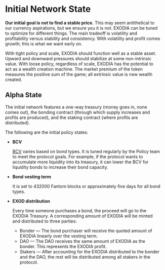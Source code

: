 # Initial Network State

**Our initial goal is not to find a stable price.** This may seem antithetical to our currency aspirations, but we ensure you it is not. EXODIA can be tuned to optimize for different things. The main tradeoff is volatility and profitability versus stability and consistency. With volatility and profit comes growth; this is what we want early on.

With tight policy and scale, EXODIA should function well as a stable asset. Upward and downward pressures should stabilize at some non-intrinsic value. With loose policy, regardless of scale, EXODIA has the potential to act as a wealth creation machine. The market premium of the token measures the positive sum of the game; all extrinsic value is new wealth created.

## Alpha State

The initial network features a one-way treasury (money goes in, none comes out), the bonding contract (through which supply increases and profits are produced), and the staking contract (where profits are distributed).

The following are the initial policy states:

*   **BCV**

    [BCV](https://docs.olympusdao.finance/references/glossary#bcv) varies based on bond types. It is tuned regularly by the Policy team to meet the protocol goals. For example, if the protocol wants to accumulate more liquidity into its treasury, it can lower the BCV for liquidity bonds to increase their bond capacity.
*   **Bond vesting term**

    It is set to 432000 Fantom blocks or approximately five days for all bond types.
*   **EXOD distribution**

    Every time someone purchases a bond, the proceed will go to the EXODIA Treasury. A corresponding amount of EXODIA will be minted and distributed to three parties:

    * Bonder —  The bond purchaser will receive the quoted amount of EXODIA linearly over the vesting term.
    * DAO — The DAO receives the same amount of EXODIA as the bonder. This represents the EXODIA profit.
    * Stakers — After accounting for the EXODIA distributed to the bonder and the DAO, the rest will be distributed among all stakers in the protocol.
